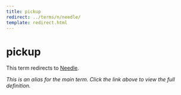 ```yaml
---
title: pickup
redirect: ../terms/n/needle/
template: redirect.html
---
```


# pickup

This term redirects to [Needle](../terms/n/needle/).

*This is an alias for the main term. Click the link above to view the full definition.*
